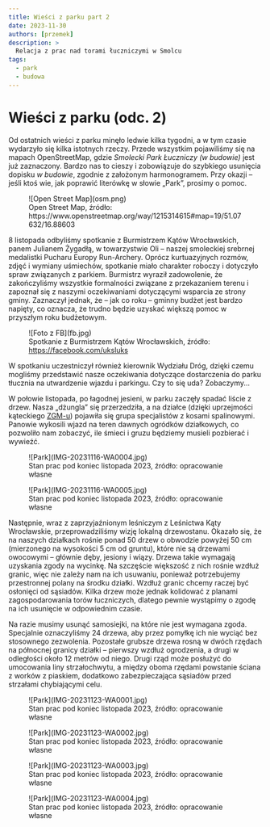 ```yaml
---
title: Wieści z parku part 2
date: 2023-11-30
authors: [przemek]
description: >
  Relacja z prac nad torami łuczniczymi w Smolcu
tags:
  - park
  - budowa
---
```



# Wieści z parku (odc. 2)

Od ostatnich wieści z parku minęło ledwie kilka tygodni, a w tym czasie wydarzyło się kilka istotnych rzeczy. Przede wszystkim pojawiliśmy się na mapach OpenStreetMap, gdzie *Smolecki Park Łuczniczy (w budowie)* jest już zaznaczony. Bardzo nas to cieszy i zobowiązuje do szybkiego usunięcia dopisku *w budowie*, zgodnie z założonym harmonogramem. Przy okazji – jeśli ktoś wie, jak poprawić literówkę w słowie „Park”, prosimy o pomoc.


<figure markdown="span">
  ![Open Street Map](osm.png)
  <figcaption>Open Street Map,  źródło: https://www.openstreetmap.org/way/1215314615#map=19/51.07632/16.88603</figcaption>
</figure>

<!-- more -->

8 listopada odbyliśmy spotkanie z Burmistrzem Kątów Wrocławskich, panem Julianem Żygadłą, w towarzystwie Oli – naszej smoleckiej srebrnej medalistki Pucharu Europy Run-Archery. Oprócz kurtuazyjnych rozmów, zdjęć i wymiany uśmiechów, spotkanie miało charakter roboczy i dotyczyło spraw związanych z parkiem. Burmistrz wyraził zadowolenie, że zakończyliśmy wszystkie formalności związane z przekazaniem terenu i zapoznał się z naszymi oczekiwaniami dotyczącymi wsparcia ze strony gminy. Zaznaczył jednak, że – jak co roku – gminny budżet jest bardzo napięty, co oznacza, że trudno będzie uzyskać większą pomoc w przyszłym roku budżetowym.


<figure markdown="span">
  ![Foto z FB](fb.jpg)
  <figcaption>Spotkanie z Burmistrzem Kątów Wrocławskich, źródło: <a href="https://www.facebook.com/uksluks/posts/pfbid0CEAUNPzjpjmj8ZBazAHAc9Wf6ABNwyDhB2arp5uqnsgkK1jXUuoYrNunVXXChMrUl">https://facebook.com/uksluks</a></figcaption>
</figure>

W spotkaniu uczestniczył również kierownik Wydziału Dróg, dzięki czemu mogliśmy przedstawić nasze oczekiwania dotyczące dostarczenia do parku tłucznia na utwardzenie wjazdu i parkingu. Czy to się uda? Zobaczymy...

W połowie listopada, po łagodnej jesieni, w parku zaczęły spadać liście z drzew. Nasza „dżungla” się przerzedziła, a na działce (dzięki uprzejmości kąteckiego [ZGM-u](https://zgmkwr.pl/)) pojawiła się grupa specjalistów z kosami spalinowymi. Panowie wykosili wjazd na teren dawnych ogródków działkowych, co pozwoliło nam zobaczyć, ile śmieci i gruzu będziemy musieli pozbierać i wywieźć.

<figure markdown="span">
  ![Park](IMG-20231116-WA0004.jpg)
  <figcaption>Stan prac pod koniec listopada 2023,
  źródło: opracowanie własne</figcaption>
</figure>

<figure markdown="span">
  ![Park](IMG-20231116-WA0005.jpg)
  <figcaption>Stan prac pod koniec listopada 2023,
  źródło: opracowanie własne</figcaption>
</figure>

Następnie, wraz z zaprzyjaźnionym leśniczym z Leśnictwa Kąty Wrocławskie, przeprowadziliśmy wizję lokalną drzewostanu. Okazało się, że na naszych działkach rośnie ponad 50 drzew o obwodzie powyżej 50 cm (mierzonego na wysokości 5 cm od gruntu), które nie są drzewami owocowymi – głównie dęby, jesiony i wiązy. Drzewa takie wymagają uzyskania zgody na wycinkę. Na szczęście większość z nich rośnie wzdłuż granic, więc nie zależy nam na ich usuwaniu, ponieważ potrzebujemy przestronnej polany na środku działki. Wzdłuż granic chcemy raczej być osłonięci od sąsiadów. Kilka drzew może jednak kolidować z planami zagospodarowania torów łuczniczych, dlatego pewnie wystąpimy o zgodę na ich usunięcie w odpowiednim czasie.

Na razie musimy usunąć samosiejki, na które nie jest wymagana zgoda. Specjalnie oznaczyliśmy 24 drzewa, aby przez pomyłkę ich nie wyciąć bez stosownego zezwolenia. Pozostałe grubsze drzewa rosną w dwóch rzędach na północnej granicy działki – pierwszy wzdłuż ogrodzenia, a drugi w odległości około 12 metrów od niego. Drugi rząd może posłużyć do umocowania liny strzałochwytu, a między oboma rzędami powstanie ściana z worków z piaskiem, dodatkowo zabezpieczająca sąsiadów przed strzałami chybiającymi celu.

<figure markdown="span">
  ![Park](IMG-20231123-WA0001.jpg)
  <figcaption>Stan prac pod koniec listopada 2023,
  źródło: opracowanie własne</figcaption>
</figure>

<figure markdown="span">
  ![Park](IMG-20231123-WA0002.jpg)
  <figcaption>Stan prac pod koniec listopada 2023,
  źródło: opracowanie własne</figcaption>
</figure>

<figure markdown="span">
  ![Park](IMG-20231123-WA0003.jpg)
  <figcaption>Stan prac pod koniec listopada 2023,
  źródło: opracowanie własne</figcaption>
</figure>

<figure markdown="span">
  ![Park](IMG-20231123-WA0004.jpg)
  <figcaption>Stan prac pod koniec listopada 2023,
  źródło: opracowanie własne</figcaption>
</figure>
